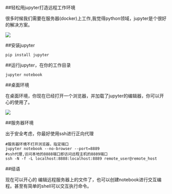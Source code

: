 ##轻松用jupyter打造远程工作环境

很多时候我们需要在服务器(docker)上工作,我觉得python领域，jupyter是个很好的解决方案。

![](https://jupyter.readthedocs.io/en/latest/_static/_images/jupyter.svg)

##安装jupyter

```
pip install jupyter
```

##运行jupyter，在你的工作目录

```
jupyter notebook
```

##桌面环境

在桌面环境，你现在已经打开一个浏览器，并加载了jupyter的编辑器，你可以开心的使用了。

![](https://jupyter.readthedocs.io/en/latest/_images/tryjupyter_file.png)

##服务器环境

出于安全考虑，你最好使用ssh进行正向代理

```
#服务器环境不打开浏览器，指定端口
jupyter notebook --no-browser --port=8889
#ssh代理,访问本地的8888端口即访问远程主机的8889端口
ssh -N -f -L localhost:8888:localhost:8889 remote_user@remote_host
```

##结语

现在可以开心的 编辑远程服务器上的文件了，也可以创建notebook进行交互编程。甚至有简单的shell可以交互执行命令。

